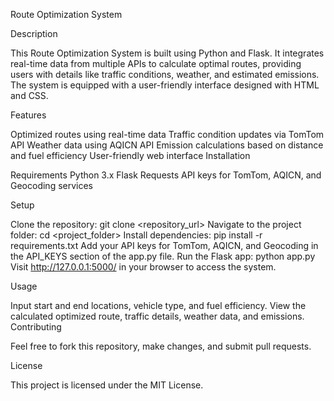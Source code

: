 Route Optimization System

Description

This Route Optimization System is built using Python and Flask. It integrates real-time data from multiple APIs to calculate optimal routes, providing users with details like traffic conditions, weather, and estimated emissions. The system is equipped with a user-friendly interface designed with HTML and CSS.

Features

Optimized routes using real-time data
Traffic condition updates via TomTom API
Weather data using AQICN API
Emission calculations based on distance and fuel efficiency
User-friendly web interface
Installation

Requirements
Python 3.x
Flask
Requests
API keys for TomTom, AQICN, and Geocoding services

Setup

Clone the repository:
git clone <repository_url>
Navigate to the project folder:
cd <project_folder>
Install dependencies:
pip install -r requirements.txt
Add your API keys for TomTom, AQICN, and Geocoding in the API_KEYS section of the app.py file.
Run the Flask app:
python app.py
Visit http://127.0.0.1:5000/ in your browser to access the system.

Usage

Input start and end locations, vehicle type, and fuel efficiency.
View the calculated optimized route, traffic details, weather data, and emissions.
Contributing

Feel free to fork this repository, make changes, and submit pull requests.

License

This project is licensed under the MIT License.

